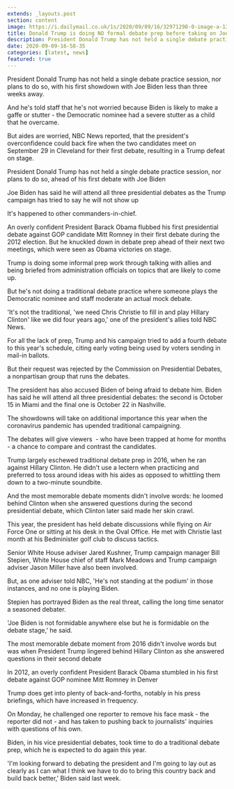 ```yaml
---
extends: _layouts.post
section: content
image: https://i.dailymail.co.uk/1s/2020/09/09/16/32971298-0-image-a-13_1599666510335.jpg 
title: Donald Trump is doing NO formal debate prep before taking on Joe Biden 
description: President Donald Trump has not held a single debate practice session, nor plans to do so, with his first showdown with Joe Biden less than three weeks away. 
date: 2020-09-09-16-58-35 
categories: [latest, news] 
featured: true 
--- 
```

President Donald Trump has not held a single debate practice session, nor plans to do so, with his first showdown with Joe Biden less than three weeks away.

And he's told staff that he's not worried because Biden is likely to make a gaffe or stutter - the Democratic nominee had a severe stutter as a child that he overcame.

But aides are worried, NBC News reported, that the president's overconfidence could back fire when the two candidates meet on September 29 in Cleveland for their first debate, resulting in a Trump defeat on stage.

President Donald Trump has not held a single debate practice session, nor plans to do so, ahead of his first debate with Joe Biden

Joe Biden has said he will attend all three presidential debates as the Trump campaign has tried to say he will not show up

It's happened to other commanders-in-chief. 

An overly confident President Barack Obama flubbed his first presidential debate against GOP candidate Mitt Romney in their first debate during the 2012 election. But he knuckled down in debate prep ahead of their next two meetings, which were seen as Obama victories on stage.

Trump is doing some informal prep work through talking with allies and being briefed from administration officials on topics that are likely to come up.  

But he's not doing a traditional debate practice where someone plays the Democratic nominee and staff moderate an actual mock debate. 

'It's not the traditional, 'we need Chris Christie to fill in and play Hillary Clinton' like we did four years ago,' one of the president's allies told NBC News. 

For all the lack of prep, Trump and his campaign tried to add a fourth debate to this year's schedule, citing early voting being used by voters sending in mail-in ballots. 

But their request was rejected by the Commission on Presidential Debates, a nonpartisan group that runs the debates.

The president has also accused Biden of being afraid to debate him. Biden has said he will attend all three presidential debates: the second is October 15 in Miami and the final one is October 22 in Nashville. 

The showdowns will take on additional importance this year when the coronavirus pandemic has upended traditional campaigning. 

The debates will give viewers  - who have been trapped at home for months - a chance to compare and contrast the candidates.

Trump largely eschewed traditional debate prep in 2016, when he ran against Hillary Clinton. He didn't use a lectern when practicing and preferred to toss around ideas with his aides as opposed to whittling them down to a two-minute soundbite.

And the most memorable debate moments didn't involve words: he loomed behind Clinton when she answered questions during the second presidential debate, which Clinton later said made her skin crawl. 

This year, the president has held debate discussions while flying on Air Force One or sitting at his desk in the Oval Office. He met with Christie last month at his Bedminister golf club to discuss tactics. 

Senior White House adviser Jared Kushner, Trump campaign manager Bill Stepien, White House chief of staff Mark Meadows and Trump campaign adviser Jason Miller have also been involved.  

But, as one adviser told NBC, 'He's not standing at the podium' in those instances, and no one is playing Biden. 

Stepien has portrayed Biden as the real threat, calling the long time senator a seasoned debater.

'Joe Biden is not formidable anywhere else but he is formidable on the debate stage,' he said. 

The most memorable debate moment from 2016 didn't involve words but was when President Trump lingered behind Hillary Clinton as she answered questions in their second debate

In 2012, an overly confident President Barack Obama stumbled in his first debate against GOP nominee Mitt Romney in Denver 

Trump does get into plenty of back-and-forths, notably in his press briefings, which have increased in frequency. 

On Monday, he challenged one reporter to remove his face mask - the reporter did not - and has taken to pushing back to journalists' inquiries with questions of his own.

Biden, in his vice presidential debates, took time to do a traditional debate prep, which he is expected to do again this year. 

'I'm looking forward to debating the president and I'm going to lay out as clearly as I can what I think we have to do to bring this country back and build back better,' Biden said last week. 


